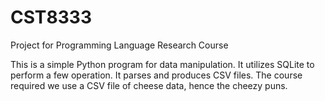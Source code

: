 # CST8333
Project for Programming Language Research Course

This is a simple Python program for data manipulation. It utilizes SQLite to perform a few operation. It parses and produces CSV files.
The course required we use a CSV file of cheese data, hence the cheezy puns.
